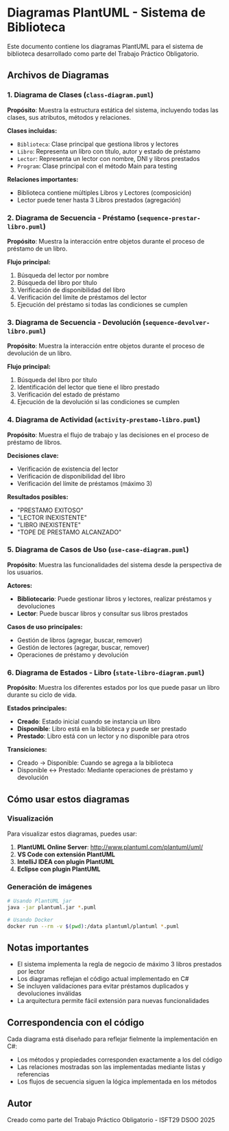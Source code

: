 # Diagramas PlantUML - Sistema de Biblioteca

Este documento contiene los diagramas PlantUML para el sistema de biblioteca desarrollado como parte del Trabajo Práctico Obligatorio.

## Archivos de Diagramas

### 1. Diagrama de Clases (`class-diagram.puml`)
**Propósito**: Muestra la estructura estática del sistema, incluyendo todas las clases, sus atributos, métodos y relaciones.

**Clases incluidas:**
- `Biblioteca`: Clase principal que gestiona libros y lectores
- `Libro`: Representa un libro con título, autor y estado de préstamo
- `Lector`: Representa un lector con nombre, DNI y libros prestados
- `Program`: Clase principal con el método Main para testing

**Relaciones importantes:**
- Biblioteca contiene múltiples Libros y Lectores (composición)
- Lector puede tener hasta 3 Libros prestados (agregación)

### 2. Diagrama de Secuencia - Préstamo (`sequence-prestar-libro.puml`)
**Propósito**: Muestra la interacción entre objetos durante el proceso de préstamo de un libro.

**Flujo principal:**
1. Búsqueda del lector por nombre
2. Búsqueda del libro por título
3. Verificación de disponibilidad del libro
4. Verificación del límite de préstamos del lector
5. Ejecución del préstamo si todas las condiciones se cumplen

### 3. Diagrama de Secuencia - Devolución (`sequence-devolver-libro.puml`)
**Propósito**: Muestra la interacción entre objetos durante el proceso de devolución de un libro.

**Flujo principal:**
1. Búsqueda del libro por título
2. Identificación del lector que tiene el libro prestado
3. Verificación del estado de préstamo
4. Ejecución de la devolución si las condiciones se cumplen

### 4. Diagrama de Actividad (`activity-prestamo-libro.puml`)
**Propósito**: Muestra el flujo de trabajo y las decisiones en el proceso de préstamo de libros.

**Decisiones clave:**
- Verificación de existencia del lector
- Verificación de disponibilidad del libro
- Verificación del límite de préstamos (máximo 3)

**Resultados posibles:**
- "PRESTAMO EXITOSO"
- "LECTOR INEXISTENTE"
- "LIBRO INEXISTENTE"
- "TOPE DE PRESTAMO ALCANZADO"

### 5. Diagrama de Casos de Uso (`use-case-diagram.puml`)
**Propósito**: Muestra las funcionalidades del sistema desde la perspectiva de los usuarios.

**Actores:**
- **Bibliotecario**: Puede gestionar libros y lectores, realizar préstamos y devoluciones
- **Lector**: Puede buscar libros y consultar sus libros prestados

**Casos de uso principales:**
- Gestión de libros (agregar, buscar, remover)
- Gestión de lectores (agregar, buscar, remover)
- Operaciones de préstamo y devolución

### 6. Diagrama de Estados - Libro (`state-libro-diagram.puml`)
**Propósito**: Muestra los diferentes estados por los que puede pasar un libro durante su ciclo de vida.

**Estados principales:**
- **Creado**: Estado inicial cuando se instancia un libro
- **Disponible**: Libro está en la biblioteca y puede ser prestado
- **Prestado**: Libro está con un lector y no disponible para otros

**Transiciones:**
- Creado → Disponible: Cuando se agrega a la biblioteca
- Disponible ↔ Prestado: Mediante operaciones de préstamo y devolución

## Cómo usar estos diagramas

### Visualización
Para visualizar estos diagramas, puedes usar:
1. **PlantUML Online Server**: http://www.plantuml.com/plantuml/uml/
2. **VS Code con extensión PlantUML**
3. **IntelliJ IDEA con plugin PlantUML**
4. **Eclipse con plugin PlantUML**

### Generación de imágenes
```bash
# Usando PlantUML jar
java -jar plantuml.jar *.puml

# Usando Docker
docker run --rm -v $(pwd):/data plantuml/plantuml *.puml
```

## Notas importantes

- El sistema implementa la regla de negocio de máximo 3 libros prestados por lector
- Los diagramas reflejan el código actual implementado en C#
- Se incluyen validaciones para evitar préstamos duplicados y devoluciones inválidas
- La arquitectura permite fácil extensión para nuevas funcionalidades

## Correspondencia con el código

Cada diagrama está diseñado para reflejar fielmente la implementación en C#:
- Los métodos y propiedades corresponden exactamente a los del código
- Las relaciones mostradas son las implementadas mediante listas y referencias
- Los flujos de secuencia siguen la lógica implementada en los métodos

## Autor
Creado como parte del Trabajo Práctico Obligatorio - ISFT29 DSOO 2025